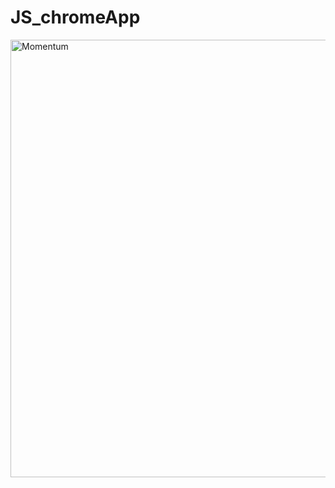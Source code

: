# JS_chromeApp
<img width="700" alt="Momentum" src="https://user-images.githubusercontent.com/96482380/213188111-8ba51e64-2d78-43e6-b65b-8429a7cad4e8.png"><br>
